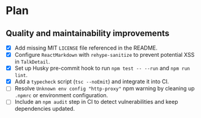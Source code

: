 # Plan

## Quality and maintainability improvements
- [x] Add missing MIT `LICENSE` file referenced in the README.
- [x] Configure `ReactMarkdown` with `rehype-sanitize` to prevent potential XSS in `TalkDetail`.
- [x] Set up Husky pre-commit hook to run `npm test -- --run` and `npm run lint`.
- [x] Add a `typecheck` script (`tsc --noEmit`) and integrate it into CI.
- [ ] Resolve `Unknown env config "http-proxy"` npm warning by cleaning up `.npmrc` or environment configuration.
- [ ] Include an `npm audit` step in CI to detect vulnerabilities and keep dependencies updated.
